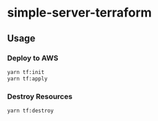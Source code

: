 # simple-server-terraform

## Usage

### Deploy to AWS
```sh
yarn tf:init
yarn tf:apply
```

### Destroy Resources
```sh
yarn tf:destroy
```
